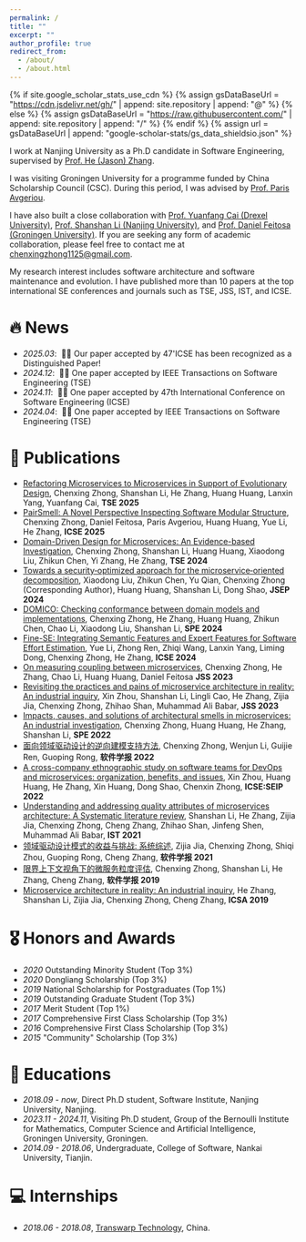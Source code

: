 ```yaml
---
permalink: /
title: ""
excerpt: ""
author_profile: true
redirect_from: 
  - /about/
  - /about.html
---
```


{% if site.google_scholar_stats_use_cdn %}
{% assign gsDataBaseUrl = "https://cdn.jsdelivr.net/gh/" | append: site.repository | append: "@" %}
{% else %}
{% assign gsDataBaseUrl = "https://raw.githubusercontent.com/" | append: site.repository | append: "/" %}
{% endif %}
{% assign url = gsDataBaseUrl | append: "google-scholar-stats/gs_data_shieldsio.json" %}

<span class='anchor' id='about-me'></span>

I work at Nanjing University as a Ph.D candidate in Software Engineering, supervised by <a href="https://softeng.nju.edu.cn/faculty/HeZhang/index.html">Prof. He (Jason) Zhang</a>.

I was visiting Groningen University for a programme funded by China Scholarship Council (CSC). During this period, I was advised by <a href="https://www.cs.rug.nl/~paris/">Prof. Paris Avgeriou</a>. 

I have also built a close collaboration with <a href="https://www.cs.drexel.edu/~yc349/">Prof. Yuanfang Cai (Drexel University)</a>, <a href="https://scholar.google.com.hk/citations?user=E86VWYEAAAAJ&hl=zh-CN">Prof. Shanshan Li (Nanjing University)</a>, and <a href="https://scholar.google.com.hk/citations?user=b4SXLNEAAAAJ&hl=zh-CN">Prof. Daniel Feitosa (Groningen University)</a>.
If you are seeking any form of academic collaboration, please feel free to contact me at <a href="mailto:chenxingzhong1125@gmail.com">chenxingzhong1125@gmail.com</a>.

My research interest includes software architecture and software maintenance and evolution. I have published more than 10 papers at the top international SE conferences and journals such as TSE, JSS, IST, and ICSE.


# 🔥 News
- *2025.03*: &nbsp;🎉🎉 Our paper accepted by 47'ICSE has been recognized as a Distinguished Paper!
- *2024.12*: &nbsp;🎉🎉 One paper accepted by IEEE Transactions on Software Engineering (TSE)
- *2024.11*: &nbsp;🎉🎉 One paper accepted by 47th International Conference on Software Engineering (ICSE)
- *2024.04*: &nbsp;🎉🎉 One paper accepted by IEEE Transactions on Software Engineering (TSE)

# 📝 Publications 

[//]: # (<div class='paper-box'><div class='paper-box-image'><div><div class="badge">CVPR 2016</div><img src='images/500x300.png' alt="sym" width="100%"></div></div>)

[//]: # (<div class='paper-box-text' markdown="1">)

[//]: # ()
[//]: # ([Deep Residual Learning for Image Recognition]&#40;https://openaccess.thecvf.com/content_cvpr_2016/papers/He_Deep_Residual_Learning_CVPR_2016_paper.pdf&#41;)

[//]: # ()
[//]: # (**Kaiming He**, Xiangyu Zhang, Shaoqing Ren, Jian Sun)

[//]: # ()
[//]: # ([**Project**]&#40;https://scholar.google.com/citations?view_op=view_citation&hl=zh-CN&user=St_b4OUAAAAJ&citation_for_view=St_b4OUAAAAJ:qjMakFHDy7sC&#41; <strong><span class='show_paper_citations' data='St_b4OUAAAAJ:qjMakFHDy7sC'></span></strong>)

[//]: # (- Lorem ipsum dolor sit amet, consectetur adipiscing elit. Vivamus ornare aliquet ipsum, ac tempus justo dapibus sit amet. )

[//]: # (</div>)

[//]: # (</div>)
- [Refactoring Microservices to Microservices in Support of Evolutionary Design](https://scholar.google.com.hk/citations?view_op=view_citation&hl=zh-CN&user=St_b4OUAAAAJ&sortby=pubdate&citation_for_view=St_b4OUAAAAJ:_kc_bZDykSQC), Chenxing Zhong, Shanshan Li, He Zhang, Huang Huang, Lanxin Yang, Yuanfang Cai, **TSE 2025**
- [PairSmell: A Novel Perspective Inspecting Software Modular Structure](https://scholar.google.com.hk/citations?view_op=view_citation&hl=zh-CN&user=St_b4OUAAAAJ&sortby=pubdate&citation_for_view=St_b4OUAAAAJ:ULOm3_A8WrAC), Chenxing Zhong, Daniel Feitosa, Paris Avgeriou, Huang Huang, Yue Li, He Zhang, **ICSE 2025**
- [Domain-Driven Design for Microservices: An Evidence-based Investigation](https://scholar.google.com.hk/citations?view_op=view_citation&hl=zh-CN&user=St_b4OUAAAAJ&citation_for_view=St_b4OUAAAAJ:kNdYIx-mwKoC), Chenxing Zhong, Shanshan Li, Huang Huang, Xiaodong Liu, Zhikun Chen, Yi Zhang, He Zhang, **TSE 2024**
- [Towards a security‐optimized approach for the microservice‐oriented decomposition](https://scholar.google.com.hk/citations?view_op=view_citation&hl=zh-CN&user=St_b4OUAAAAJ&citation_for_view=St_b4OUAAAAJ:KlAtU1dfN6UC), Xiaodong Liu, Zhikun Chen, Yu Qian, Chenxing Zhong (Corresponding Author), Huang Huang, Shanshan Li, Dong Shao, **JSEP 2024**
- [DOMICO: Checking conformance between domain models and implementations](https://scholar.google.com.hk/citations?view_op=view_citation&hl=zh-CN&user=St_b4OUAAAAJ&citation_for_view=St_b4OUAAAAJ:3fE2CSJIrl8C), Chenxing Zhong, He Zhang, Huang Huang, Zhikun Chen, Chao Li, Xiaodong Liu, Shanshan Li, **SPE 2024**
- [Fine-SE: Integrating Semantic Features and Expert Features for Software Effort Estimation](https://scholar.google.com.hk/citations?view_op=view_citation&hl=zh-CN&user=St_b4OUAAAAJ&citation_for_view=St_b4OUAAAAJ:0EnyYjriUFMC), Yue Li, Zhong Ren, Zhiqi Wang, Lanxin Yang, Liming Dong, Chenxing Zhong, He Zhang, **ICSE 2024**
- [On measuring coupling between microservices](https://scholar.google.com.hk/citations?view_op=view_citation&hl=zh-CN&user=St_b4OUAAAAJ&citation_for_view=St_b4OUAAAAJ:roLk4NBRz8UC), Chenxing Zhong, He Zhang, Chao Li, Huang Huang, Daniel Feitosa **JSS 2023**
- [Revisiting the practices and pains of microservice architecture in reality: An industrial inquiry](https://scholar.google.com.hk/citations?view_op=view_citation&hl=zh-CN&user=St_b4OUAAAAJ&citation_for_view=St_b4OUAAAAJ:eQOLeE2rZwMC), Xin Zhou, Shanshan Li, Lingli Cao, He Zhang, Zijia Jia, Chenxing Zhong, Zhihao Shan, Muhammad Ali Babar, **JSS 2023**
- [Impacts, causes, and solutions of architectural smells in microservices: An industrial investigation](https://scholar.google.com.hk/citations?view_op=view_citation&hl=zh-CN&user=St_b4OUAAAAJ&citation_for_view=St_b4OUAAAAJ:zYLM7Y9cAGgC), Chenxing Zhong, Huang Huang, He Zhang, Shanshan Li, **SPE 2022**
- [面向领域驱动设计的逆向建模支持方法](https://scholar.google.com.hk/citations?view_op=view_citation&hl=zh-CN&user=St_b4OUAAAAJ&citation_for_view=St_b4OUAAAAJ:WF5omc3nYNoC), Chenxing Zhong, Wenjun Li, Guijie Ren, Guoping Rong, **软件学报 2022**
- [A cross-company ethnographic study on software teams for DevOps and microservices: organization, benefits, and issues](https://scholar.google.com.hk/citations?view_op=view_citation&hl=zh-CN&user=St_b4OUAAAAJ&citation_for_view=St_b4OUAAAAJ:Tyk-4Ss8FVUC), Xin Zhou, Huang Huang, He Zhang, Xin Huang, Dong Shao, Chenxin Zhong, **ICSE:SEIP 2022**
- [Understanding and addressing quality attributes of microservices architecture: A Systematic literature review](https://scholar.google.com.hk/citations?view_op=view_citation&hl=zh-CN&user=St_b4OUAAAAJ&citation_for_view=St_b4OUAAAAJ:qjMakFHDy7sC), Shanshan Li, He Zhang, Zijia Jia, Chenxing Zhong, Cheng Zhang, Zhihao Shan, Jinfeng Shen, Muhammad Ali Babar, **IST 2021**
- [领域驱动设计模式的收益与挑战: 系统综述](https://scholar.google.com.hk/citations?view_op=view_citation&hl=zh-CN&user=St_b4OUAAAAJ&citation_for_view=St_b4OUAAAAJ:Y0pCki6q_DkC), Zijia Jia, Chenxing Zhong, Shiqi Zhou, Guoping Rong, Cheng Zhang, **软件学报 2021**
- [限界上下文视角下的微服务粒度评估](https://scholar.google.com.hk/citations?view_op=view_citation&hl=zh-CN&user=St_b4OUAAAAJ&citation_for_view=St_b4OUAAAAJ:2osOgNQ5qMEC), Chenxing Zhong, Shanshan Li, He Zhang, Cheng Zhang, **软件学报 2019**
- [Microservice architecture in reality: An industrial inquiry](https://scholar.google.com.hk/citations?view_op=view_citation&hl=zh-CN&user=St_b4OUAAAAJ&citation_for_view=St_b4OUAAAAJ:9yKSN-GCB0IC), He Zhang, Shanshan Li, Zijia Jia, Chenxing Zhong, Cheng Zhang, **ICSA 2019**

# 🎖 Honors and Awards
- *2020* Outstanding Minority Student (Top 3%)
- *2020* Dongliang Scholarship (Top 3%)
- *2019* National Scholarship for Postgraduates (Top 1%) 
- *2019* Outstanding Graduate Student (Top 3%)
- *2017* Merit Student (Top 1%)
- *2017* Comprehensive First Class Scholarship (Top 3%)
- *2016* Comprehensive First Class Scholarship (Top 3%)
- *2015* "Community" Scholarship (Top 3%)

# 📖 Educations
- *2018.09 - now*, Direct Ph.D student, Software Institute, Nanjing University, Nanjing.
- *2023.11 - 2024.11*, Visiting Ph.D student, Group of the Bernoulli Institute for Mathematics, Computer Science and Artificial Intelligence, Groningen University, Groningen.
- *2014.09 - 2018.06*, Undergraduate, College of Software, Nankai University, Tianjin. 

[//]: # (# 💬 Invited Talks)

[//]: # (- *2021.06*, Lorem ipsum dolor sit amet, consectetur adipiscing elit. Vivamus ornare aliquet ipsum, ac tempus justo dapibus sit amet. )

[//]: # (- *2021.03*, Lorem ipsum dolor sit amet, consectetur adipiscing elit. Vivamus ornare aliquet ipsum, ac tempus justo dapibus sit amet.  \| [\[video\]]&#40;https://github.com/&#41;)

# 💻 Internships
- *2018.06 - 2018.08*, [Transwarp Technology](https://www.transwarp.cn/), China.